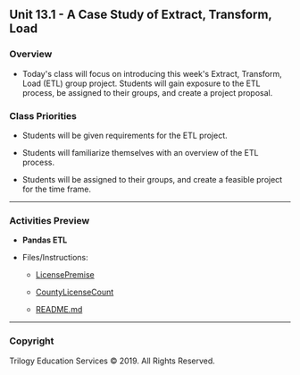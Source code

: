 ## Unit 13.1 - A Case Study of Extract, Transform, Load

### Overview

* Today's class will focus on introducing this week's Extract, Transform, Load (ETL) group project. Students will gain exposure to the ETL process, be assigned to their groups, and create a project proposal.

### Class Priorities

* Students will be given requirements for the ETL project.

* Students will familiarize themselves with an overview of the ETL process.

* Students will be assigned to their groups, and create a feasible project for the time frame.

- - -

### Activities Preview

* **Pandas ETL**
* Files/Instructions:

  * [LicensePremise](Activities/02-Stu_ETL_Pandas_Local/Resources/LicensePremise.csv)

  * [CountyLicenseCount](Activities/02-Stu_ETL_Pandas_Local/Resources/CountyLicenseCount.csv)

  * [README.md](Activities/02-Stu_ETL_Pandas_Local/README.md)

- - -

### Copyright

Trilogy Education Services © 2019. All Rights Reserved.
